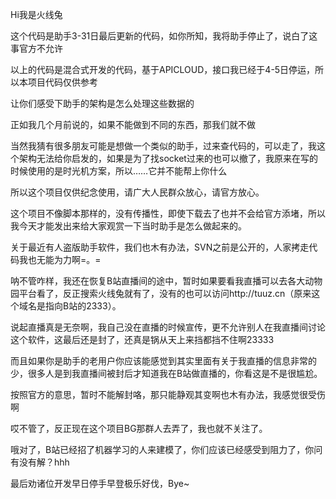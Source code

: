 Hi我是火线兔

这个代码是助手3-31日最后更新的代码，如你所知，我将助手停止了，说白了这事官方不允许

以上的代码是混合式开发的代码，基于APICLOUD，接口我已经于4-5日停运，所以本项目代码仅供参考

让你们感受下助手的架构是怎么处理这些数据的

正如我几个月前说的，如果不能做到不同的东西，那我们就不做

当然我猜有很多朋友可能是想做一个类似的助手，过来查代码的，可以走了，我这个架构无法给你启发的，如果是为了找socket过来的也可以撤了，我原来在写的时候使用的是时光机方案，所以……它并不能帮上你什么

所以这个项目仅供纪念使用，请广大人民群众放心，请官方放心。

这个项目不像脚本那样的，没有传播性，即使下载去了也并不会给官方添堵，所以我今天才能发出来给大家观赏一下当时助手是怎么做起来的。

关于最近有人盗版助手软件，我们也木有办法，SVN之前是公开的，人家拷走代码我也无能为力啊=。=

呐不管咋样，我还在恢复B站直播间的途中，暂时如果要看我直播可以去各大动物园平台看了，反正搜索火线兔就有了，没有的也可以访问http://tuuz.cn（原来这个域名是指向B站的2333）。

说起直播真是无奈啊，我自己没在直播的时候宣传，更不允许别人在我直播间讨论这个软件，这最后还是封了，还真是锅从天上来挡都挡不住啊23333

而且如果你是助手的老用户你应该能感觉到其实里面有关于我直播的信息非常的少，很多人是到我直播间被封后才知道我在B站做直播的，你看这是不是很尴尬。

按照官方的意思，暂时不能解封咯，那只能静观其变啊也木有办法，我感觉很受伤啊

哎不管了，反正现在这个项目BG那群人去弄了，我也就不关注了。

哦对了，B站已经招了机器学习的人来建模了，你们应该已经感受到阻力了，你问有没有解？hhh


最后劝诸位开发早日停手早登极乐好伐，Bye~
